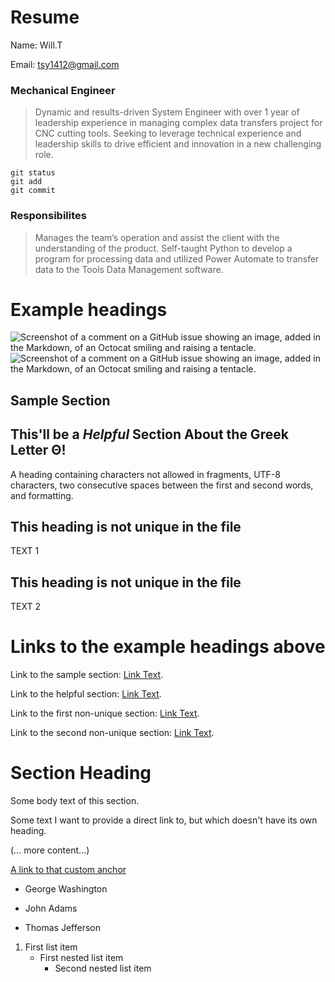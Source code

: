 # Resume
Name: Will.T

Email: tsy1412@gmail.com
### Mechanical Engineer

> Dynamic and results-driven System Engineer with over 1 year of leadership experience in managing complex data transfers project for CNC cutting tools. Seeking to leverage technical experience and leadership skills to drive efficient and innovation in a new challenging role.
>
```
git status
git add
git commit
```
### Responsibilites

> Manages the team’s operation and assist the client with the understanding of the product.
Self-taught Python to develop a program for processing data and utilized Power Automate to transfer data to the Tools Data Management software.
> 
# Example headings
![Screenshot of a comment on a GitHub issue showing an image, added in the Markdown, of an Octocat smiling and raising a tentacle.](https://myoctocat.com/assets/images/base-octocat.svg)
![Screenshot of a comment on a GitHub issue showing an image, added in the Markdown, of an Octocat smiling and raising a tentacle.](https://willtanx.github.io/cncmachining.github.io/screen.png)
## Sample Section

## This'll be a _Helpful_ Section About the Greek Letter Θ!
A heading containing characters not allowed in fragments, UTF-8 characters, two consecutive spaces between the first and second words, and formatting.

## This heading is not unique in the file

TEXT 1

## This heading is not unique in the file

TEXT 2

# Links to the example headings above

Link to the sample section: [Link Text](#sample-section).

Link to the helpful section: [Link Text](#thisll--be-a-helpful-section-about-the-greek-letter-Θ).

Link to the first non-unique section: [Link Text](#this-heading-is-not-unique-in-the-file).

Link to the second non-unique section: [Link Text](#this-heading-is-not-unique-in-the-file-1).

# Section Heading

Some body text of this section.

<a name="my-custom-anchor-point"></a>
Some text I want to provide a direct link to, but which doesn't have its own heading.

(… more content…)

[A link to that custom anchor](#my-custom-anchor-point)

- George Washington
* John Adams
+ Thomas Jefferson

1. First list item
   - First nested list item
     - Second nested list item
